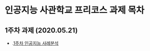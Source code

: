 # 인공지능 사관학교  프리코스 과제 목차

## 1주차 과제 (2020.05.21)

* .[1주차 인공지능 사례분석](https://github.com/Gwanhyengo-Kim/-/blob/master/1%EC%A3%BC%EC%B0%A8%20%EC%9D%B8%EA%B3%B5%EC%A7%80%EB%8A%A5%20%EC%82%AC%EB%A1%80.ipynb)
